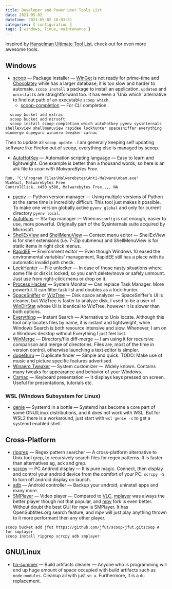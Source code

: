 ```yaml
---
title: Developer and Power User Tools List
date: 2021-05-02
datetime: 2021-05-02 18:03:51
categories: [ configuration ]
tags: [ windows, linux, maintenance ]
---
```

Inspired by [Hanselman Ultimate Tool List](https://www.hanselman.com/tools), check out for even more awesome tools.

## Windows
- [scoop](https://scoop-docs.now.sh/) — Package installer — [WinGet](https://github.com/microsoft/winget-cli) is not ready for prime-time and [Chocolatey](https://chocolatey.org/) while has a larger database, it is too slow and harder to automate. `scoop install` a package to install an application. `update`s and `uninstall`s are straightforward too. It has even a 'Unix which' alternative to find out path of an executable `scoop which`.
  - [scoop-completion](https://github.com/Moeologist/scoop-completion) — For CLI completion.
<!--more-->
```posh
  scoop bucket add extras
  scoop bucket add nirsoft
  scoop install scoop-completion which autohotkey pyenv sysinternals shellexview shellmenuview rapidee lockhunter spacesniffer everything winmerge dupeguru winaero-tweaker carnac 
```
  Then to update all `scoop update `. I am generally keeping self updating software like Firefox out of scoop, everything else is managed by scoop.
  <!--{{< hint warning >}}
  You can install 'Everything' from an elevated CLI, otherwise it may raise a UAC prompt at boot. 
  {{< /hint >}}-->
- [AutoHotKey](https://www.autohotkey.com/) — Automation scripting language — Easy to learn and lightweight. One example is better than a thousand words, so here is an `ahk` file to *scan with MalwareBytes Free*.
```posh
Run, "C:\Program Files\Malwarebytes\Anti-Malware\mbam.exe"
WinWait, Malwarebytes Free
ControlClick, x450 y580, Malwarebytes Free,,,, NA
```
- [pyenv](https://github.com/pyenv/pyenv) — Python version manager — Using multiple versions of Python at the same time is incredibly difficult. This tool just makes it possible. To make one version globally active `pyenv global` and only for current directory `pyenv local`.
- [AutoRuns](https://docs.microsoft.com/en-us/sysinternals/downloads/autoruns) — Startup manager — When `msconfig` is not enough, easier to use, more powerful. Originally part of the Sysinternals suite acquired by Microsoft. 
- [ShellExView](https://www.nirsoft.net/utils/shexview.html) and [ShellMenuView](https://www.nirsoft.net/utils/shell_menu_view.html) — Context menu editor — ShellExView is for shell extensions (i.e. 7-Zip submenu) and ShellMenuView is for static items in right click menus.
- [RapidEE](https://www.rapidee.com/en/about) — Environment editor — Even though Windows 10 eased the environmental variables' management, RapidEE still has a place with its automatic invalid path check. 
- [LockHunter](https://lockhunter.com/) — File unlocker — In case of those nasty situations where some file or disk is locked, so you can't delete/move or safely unmount. Just use from right-click menu or drop on it.  
- [Process Hacker](https://processhacker.sourceforge.io/) — System Monitor — Can replace Task Manager. More powerful. It can filter task list and doubles as a lock-hunter. 
- [SpaceSniffer](http://www.uderzo.it/main_products/space_sniffer/) or [WizTree](https://wiztreefree.com/) — Disk space analyzer — SpaceSniffer's UI is cleaner, but WizTree is faster to analyze disk. I used to be a user of [WinDirStat](https://windirstat.net/) whose UI is identical to WizTree, however it is slower than both options.
- [Everything](https://www.voidtools.com/) — Instant Search — Alternative to Unix locate. Although this tool only locates files by name, it is instant and lightweight, while Windows Search is both resource intensive and slow. Whenever, I am on a Windows desktop without Everything I just feel lost.
- [WinMerge](https://winmerge.org/) — Directory/file diff-merge — I am using it for recursive comparison and merge of directories. Files are, most of the time in version control, otherwise launching a text editor is simpler.
- [dupeGuru](https://dupeguru.voltaicideas.net/) — Duplicate finder — Simple and quick. TODO: Make use of music and picture specific features advertised.
- [Winaero Tweaker](https://winaero.com/winaero-tweaker/) — System customizer — Widely known. Contains many tweaks for appearance and behavior of your Windows.
- [Carnac](http://code52.org/carnac/) — Keyboard presentation — It displays keys pressed on screen. Useful for presentations, tutorials etc.
<!-- restic 
  — crestic -->

### WSL (Windows Subsystem for Linux)
- [genie](https://github.com/arkane-systems/genie) — Systemd in a bottle — Systemd has become a core part of some GNU/Linux distributions, and it does not work with WSL. But for WSL2 there is a workaround, just start with `wsl genie -s` to get a systemd enabled shell.

## Cross-Platform
- [ripgrep](https://github.com/BurntSushi/ripgrep) — Regex pattern searcher — A cross-platform alternative to Unix tool grep, to recursively search files for regex patterns. It is faster than alternatives ag, ack and grep.
- [scrcpy](https://github.com/Genymobile/scrcpy) — PC Android display — It is pure magic. Connect, then display and control your android device from the comfort of your PC. `scrcpy -S` to turn off android display on launch.
- [adb](https://developer.android.com/studio/command-line/adb) — Android controller — Backup your android, uninstall apps and many more.
- [SMPlayer](https://www.smplayer.info/) — Video player — Compared to [VLC](https://www.videolan.org/), [mplayer](http://www.mplayerhq.hu/design7/dload.html) was always the better player though not that popular, and [mpv](https://mpv.io/) fork is even better. Without doubt the best GUI for mpv is SMPlayer. It has OpenSubtitles.org search feature, and mpv will just play anything thrown to it more performant then any other player.
```posh
scoop bucket add jfut https://github.com/jfut/scoop-jfut.gitscoop # for smplayer 
scoop install ripgrep scrcpy adb smplayer
```

## GNU/Linux
- [tin-summer](https://github.com/vmchale/tin-summer) — Build artifacts cleaner — Anyone who is programming will end up huge amount of space occupied with build artifacts such as `node-modules`. Cleanup all with just `sn a`. Furthermore, it is a `du` replacement.
<!--- ncdu — disk usage
- guix -->
